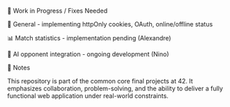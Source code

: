 🚧 Work in Progress / Fixes Needed

🔐 General - implementing httpOnly cookies, OAuth, online/offline status

📊 Match statistics - implementation pending (Alexandre)

🤖 AI opponent integration - ongoing development (Nino)

📎 Notes

This repository is part of the common core final projects at 42.
It emphasizes collaboration, problem-solving, and the ability to deliver a fully functional web application under real-world constraints.